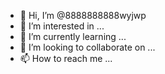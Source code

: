 - 👋 Hi, I’m @8888888888wyjwp
- 👀 I’m interested in ...
- 🌱 I’m currently learning ...
- 💞️ I’m looking to collaborate on ...
- 📫 How to reach me ...

<!---
8888888888wyjwp/8888888888wyjwp is a ✨ special ✨ repository because its `README.md` (this file) appears on your GitHub profile.
You can click the Preview link to take a look at your changes.
--->
